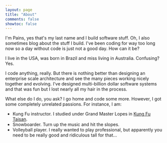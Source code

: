 ```yaml
---
layout: page
title: "About"
comments: false
showtoc: false
---
```


I'm Pains, yes that's my last name and I build software stuff. Oh, I also sometimes blog about the stuff I build. I've been coding for way too long now so a day without code is just not a good day. How can it be?

I live in the USA, was born in Brazil and miss living in Australia. Confusing? Yes.

I code anything, really. But there is nothing better than designing an enterprise scale architecture and see the many pieces working nicely together and evolving. I've designed multi-billion dollar software systems and that was fun but I lost nearly all my hair in the process.

What else do I do, you ask? I go home and code some more. However, I got some completely unrelated passions. For instance, I am:

  * Kung Fu instructor. I studied under Grand Master Lopes in [Kung Fu Taisan](http://kungfutaisan.com.br/).
  * Snowboarder. Turn up the music and hit the slopes. 
  * Volleyball player. I really wanted to play professional, but apparently you need to be really good and ridiculous tall for that...
